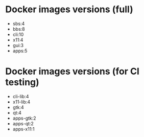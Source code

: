 # Docker images versions (full)

* sbs:4
* bbs:8
* cli:10
* x11:4
* gui:3
* apps:5

# Docker images versions (for CI testing)

* cli-lib:4
* x11-lib:4
* gtk:4
* qt:4
* apps-gtk:2
* apps-qt:2
* apps-x11:1
